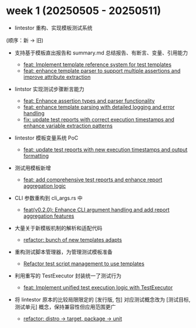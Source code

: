 # week 1 (20250505 - 20250511)

- lintestor 重构、实现模板测试系统

(顺序：新 -> 旧)

- 支持基于模板直出报告和 summary.md 总结报告、有断言、变量、引用能力

  * [feat: Implement template reference system for test templates](https://github.com/255doesnotexist/lintestor/commit/79d9bb0)
  * [feat: enhance template parser to support multiple assertions and improve attribute extraction](https://github.com/255doesnotexist/lintestor/commit/5754828)

- lintstor 实现测试步骤断言能力

  * [feat: Enhance assertion types and parser functionality](https://github.com/255doesnotexist/lintestor/commit/9bc36d6)
  * [feat: enhance template parsing with detailed logging and error handling](https://github.com/255doesnotexist/lintestor/commit/47688b6)
  * [fix: update test reports with correct execution timestamps and enhance variable extraction patterns](https://github.com/255doesnotexist/lintestor/commit/01783c)

- lintestor 模板变量系统 PoC

  * [feat: update test reports with new execution timestamps and output formatting](https://github.com/255doesnotexist/lintestor/commit/2032daf)

- 测试用模板新增

  * [feat: add comprehensive test reports and enhance report aggregation logic](https://github.com/255doesnotexist/lintestor/commit/dd2e969)

- CLI 参数重构到 cli_args.rs 中

  * [feat(v0.2.0): Enhance CLI argument handling and add report aggregation features](https://github.com/255doesnotexist/lintestor/commit/7254553)

- 大量关于新模板机制的解析和适配代码

  * [refactor: bunch of new templates adapts](https://github.com/255doesnotexist/lintestor/commit/526d9fb)

- 重构测试脚本管理器，为管理测试模板准备

  * [Refactor test script management to use templates](https://github.com/255doesnotexist/lintestor/commit/e7fb624)

- 利用重写的 TestExecutor 封装统一了测试行为

  * [feat: Implement unified test execution logic with TestExecutor](https://github.com/255doesnotexist/lintestor/commit/551603c)

- 将 lintestor 原本的比较局限限定的 [发行版, 包] 对应测试概念改为 [测试目标, 测试单元] 概念，保持兼容性但应用范围更广

  * [refactor: distro -> target, package -> unit](https://github.com/255doesnotexist/lintestor/commit/9fe79d8)